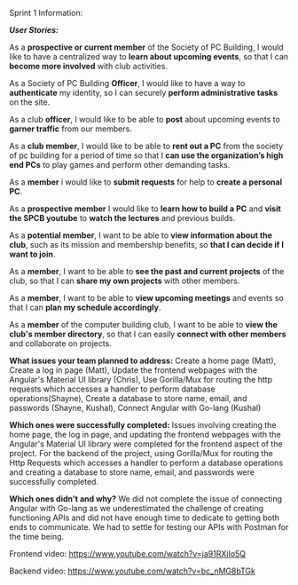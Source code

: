 Sprint 1 Information:


_**User Stories:**_

As a **prospective or current member** of the Society of PC Building, I would like to have a centralized way to **learn about upcoming events**, so that I can **become more involved** with club activities. 

As a Society of PC Building **Officer**, I would like to have a way to **authenticate** my identity, so I can securely **perform administrative tasks** on the site.

As a club **officer**, I would like to be able to **post** about upcoming events to **garner traffic** from our members.

As a **club member**, I would like to be able to **rent out a PC** from the society of pc building for a period of time so that I **can use the organization’s high end PCs** to play games and perform other demanding tasks.

As a **member** i would like to **submit requests** for help to **create a personal PC**.

As a **prospective member** I would like to **learn how to build a PC** and **visit the SPCB youtube** to **watch the lectures** and previous builds.

As a **potential member**, I want to be able to **view information about the club**, such as its mission and membership benefits, so **that I can decide if I want to join**.

As a **member**, I want to be able to **see the past and current projects** of the club, so that I can **share my own projects** with other members.

As a **member**, I want to be able to **view upcoming meetings** and events so that I can **plan my schedule accordingly**.

As a **member** of the computer building club, I want to be able to **view the club's member directory**, so that I can easily **connect with other members** and collaborate on projects.

**What issues your team planned to address:**
Create a home page (Matt),
Create a log in page (Matt),
Update the frontend webpages with the Angular's Material UI library (Chris),
Use Gorilla/Mux for routing the http requests which accesses a handler to perform database operations(Shayne),
Create a database to store name, email, and passwords (Shayne, Kushal),
Connect Angular with Go-lang (Kushal)


**Which ones were successfully completed:**
Issues involving creating the home page, the log in page, and updating the frontend webpages with the Angular's Material UI library were completed for the frontend aspect of the project. For the backend of the project, using Gorilla/Mux for routing the Http Requests which accesses a handler to perform a database operations and creating a database to store name, email, and passwords were successfully completed.


**Which ones didn't and why?**
We did not complete the issue of connecting Angular with Go-lang as we underestimated the challenge of creating functioning APIs and did not have enough time to dedicate to getting both ends to communicate. We had to settle for testing our APIs with Postman for the time being.

Frontend video: https://www.youtube.com/watch?v=ja91RXiIo5Q

Backend video: https://www.youtube.com/watch?v=bc_nMG8bTGk
